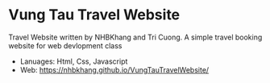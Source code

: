 # Vung Tau Travel Website

Travel Website written by NHBKhang and Tri Cuong. A simple travel booking website for web devlopment class

* Lanuages: Html, Css, Javascript
* Web: https://nhbkhang.github.io/VungTauTravelWebsite/
